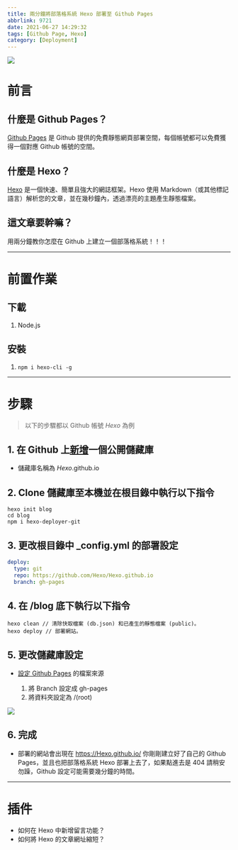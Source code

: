 ```yaml
---
title: 兩分鐘將部落格系統 Hexo 部署至 Github Pages
abbrlink: 9721
date: 2021-06-27 14:29:32
tags: [Github Page, Hexo]
category: [Deployment]
---
```


![](github-pages.jpg)

# 前言

## 什麼是 Github Pages？

[Github Pages](https://pages.github.com/) 是 Github 提供的免費靜態網頁部署空間，每個帳號都可以免費獲得一個對應 Github 帳號的空間。

## 什麼是 Hexo？

[Hexo](https://hexo.io/zh-tw/) 是一個快速、簡單且強大的網誌框架。Hexo 使用 Markdown（或其他標記語言）解析您的文章，並在幾秒鐘內，透過漂亮的主題產生靜態檔案。

## 這文章要幹嘛？

用兩分鐘教你怎麼在 Github 上建立一個部落格系統！！！

---

# 前置作業

## 下載

1. Node.js

## 安裝

1. `npm i hexo-cli -g`

---

# 步驟

> 以下的步驟都以 Github 帳號 _Hexo_ 為例

## 1. 在 Github 上[新增](https://github.com/new)一個公開儲藏庫

- 儲藏庫名稱為 _Hexo_.github.io

## 2. Clone 儲藏庫至本機並在根目錄中執行以下指令

```
hexo init blog
cd blog
npm i hexo-deployer-git
```

## 3. 更改根目錄中 \_config.yml 的部署設定

```yml
deploy:
  type: git
  repo: https://github.com/Hexo/Hexo.github.io
  branch: gh-pages
```

## 4. 在 /blog 底下執行以下指令

```shell
hexo clean // 清除快取檔案 (db.json) 和已產生的靜態檔案 (public)。
hexo deploy // 部署網站。
```

## 5. 更改儲藏庫設定

- [設定 Github Pages](https://github.com/DahisC/Amigo-TravelerMap/settings/pages) 的檔案來源

  1. 將 Branch 設定成 gh-pages
  2. 將資料夾設定為 /(root)

![](setting-github-pages.png)

## 6. 完成

- 部署的網站會出現在 https://Hexo.github.io/
  你剛剛建立好了自己的 Github Pages，並且也把部落格系統 Hexo 部署上去了，如果點進去是 404 請稍安勿躁，Github 設定可能需要幾分鐘的時間。

---

# 插件

- 如何在 Hexo 中新增留言功能？
- 如何將 Hexo 的文章網址縮短？
